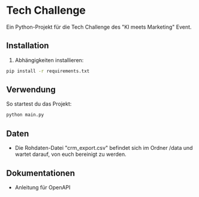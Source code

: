 # Tech Challenge

Ein Python-Projekt für die Tech Challenge des "KI meets Marketing" Event.


## Installation

1. Abhängigkeiten installieren:
```bash
pip install -r requirements.txt
```

## Verwendung

So startest du das Projekt:

```bash
python main.py
```

## Daten
- Die Rohdaten-Datei "crm_export.csv" befindet sich im Ordner /data und wartet darauf, von euch bereinigt zu werden.

## Dokumentationen
- Anleitung für OpenAPI